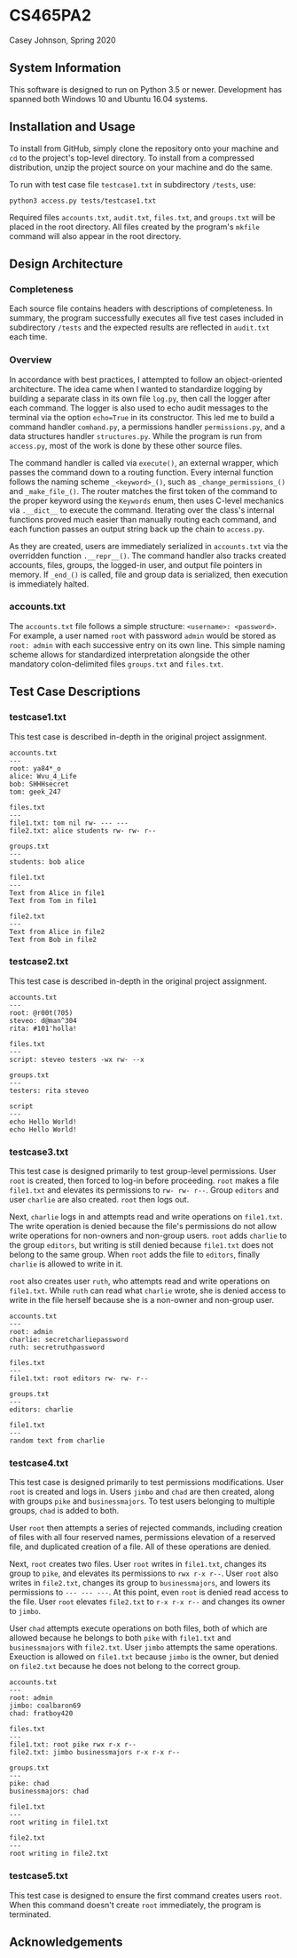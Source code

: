 # CS465PA2
Casey Johnson, Spring 2020


## System Information
This software is designed to run on Python 3.5 or newer. Development has spanned both Windows 10 and Ubuntu 16.04 systems.


## Installation and Usage
To install from GitHub, simply clone the repository onto your machine and `cd` to the project's top-level directory. To install from a compressed distribution, unzip the project source on your machine and do the same.

To run with test case file `testcase1.txt` in subdirectory `/tests`, use:
```
python3 access.py tests/testcase1.txt
```
Required files `accounts.txt`, `audit.txt`, `files.txt`, and `groups.txt` will be placed in the root directory. All files created by the program's `mkfile` command will also appear in the root directory.


## Design Architecture

### Completeness
Each source file contains headers with descriptions of completeness. In summary, the program successfully executes all five test cases included in subdirectory `/tests` and the expected results are reflected in `audit.txt` each time.

### Overview
In accordance with best practices, I attempted to follow an object-oriented architecture. The idea came when I wanted to standardize logging by building a separate class in its own file `log.py`, then call the logger after each command. The logger is also used to echo audit messages to the terminal via the option `echo=True` in its constructor. This led me to build a command handler `comhand.py`, a permissions handler `permissions.py`, and a data structures handler `structures.py`. While the program is run from `access.py`, most of the work is done by these other source files.

The command handler is called via `execute()`, an external wrapper, which passes the command down to a routing function. Every internal function follows the naming scheme `_<keyword>_()`, such as `_change_permissions_()` and `_make_file_()`. The router matches the first token of the command to the proper keyword using the `Keywords` enum, then uses C-level mechanics via `.__dict__` to execute the command. Iterating over the class's internal functions proved much easier than manually routing each command, and each function passes an output string back up the chain to `access.py`.

As they are created, users are immediately serialized in `accounts.txt` via the overridden function `.__repr__()`. The command handler also tracks created accounts, files, groups, the logged-in user, and output file pointers in memory. If `_end_()` is called, file and group data is serialized, then execution is immediately halted.

### accounts.txt
The `accounts.txt` file follows a simple structure: `<username>: <password>`. For example, a user named `root` with password `admin` would be stored as `root: admin` with each successive entry on its own line. This simple naming scheme allows for standardized interpretation alongside the other mandatory colon-delimited files `groups.txt` and `files.txt`.


## Test Case Descriptions

### testcase1.txt
This test case is described in-depth in the original project assignment.
```
accounts.txt
---
root: ya84*_o
alice: Wvu_4_Life
bob: SHHHsecret
tom: geek_247
```
```
files.txt
---
file1.txt: tom nil rw- --- ---
file2.txt: alice students rw- rw- r--
```
```
groups.txt
---
students: bob alice
```
```
file1.txt
---
Text from Alice in file1
Text from Tom in file1
```
```
file2.txt
---
Text from Alice in file2
Text from Bob in file2
```

### testcase2.txt
This test case is described in-depth in the original project assignment.
```
accounts.txt
---
root: @r00t(705)
steveo: d@man^304
rita: #101'holla!
```
```
files.txt
---
script: steveo testers -wx rw- --x
```
```
groups.txt
---
testers: rita steveo
```
```
script
---
echo Hello World!
echo Hello World!
```

### testcase3.txt
This test case is designed primarily to test group-level permissions. User `root` is created, then forced to log-in before proceeding. `root` makes a file `file1.txt` and elevates its permissions to `rw- rw- r--`. Group `editors` and user `charlie` are also created. `root` then logs out.

Next, `charlie` logs in and attempts read and write operations on `file1.txt`. The write operation is denied because the file's permissions do not allow write operations for non-owners and non-group users. `root` adds `charlie` to the group `editors`, but writing is still denied because `file1.txt` does not belong to the same group. When `root` adds the file to `editors`, finally `charlie` is allowed to write in it.

`root` also creates user `ruth`, who attempts read and write operations on `file1.txt`. While `ruth` can read what `charlie` wrote, she is denied access to write in the file herself because she is a non-owner and non-group user.

```
accounts.txt
---
root: admin
charlie: secretcharliepassword
ruth: secretruthpassword
```
```
files.txt
---
file1.txt: root editors rw- rw- r--
```
```
groups.txt
---
editors: charlie
```
```
file1.txt
---
random text from charlie
```

### testcase4.txt
This test case is designed primarily to test permissions modifications. User `root` is created and logs in. Users `jimbo` and `chad` are then created, along with groups `pike` and `businessmajors`. To test users belonging to multiple groups, `chad` is added to both.

User `root` then attempts a series of rejected commands, including creation of files with all four reserved names, permissions elevation of a reserved file, and duplicated creation of a file. All of these operations are denied.

Next, `root` creates two files. User `root` writes in `file1.txt`, changes its group to `pike`, and elevates its permissions to `rwx r-x r--`. User `root` also writes in `file2.txt`, changes its group to `businessmajors`, and lowers its permissions to `--- --- ---`. At this point, even `root` is denied read access to the file. User `root` elevates `file2.txt` to `r-x r-x r--` and changes its owner to `jimbo`.

User `chad` attempts execute operations on both files, both of which are allowed because he belongs to both `pike` with `file1.txt` and `businessmajors` with `file2.txt`. User `jimbo` attempts the same operations. Exeuction is allowed on `file1.txt` because `jimbo` is the owner, but denied on `file2.txt` because he does not belong to the correct group.

```
accounts.txt
---
root: admin
jimbo: coalbaron69
chad: fratboy420
```
```
files.txt
---
file1.txt: root pike rwx r-x r--
file2.txt: jimbo businessmajors r-x r-x r--
```
```
groups.txt
---
pike: chad
businessmajors: chad
```
```
file1.txt
---
root writing in file1.txt
```
```
file2.txt
---
root writing in file2.txt
```

### testcase5.txt
This test case is designed to ensure the first command creates users `root`. When this command doesn't create `root` immediately, the program is terminated.


## Acknowledgements
